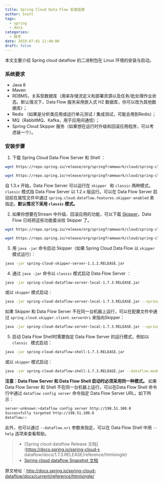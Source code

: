```yaml
---
title: Spring Cloud Data Flow 安装指南
author: Scott
tags:
  - spring
  - data
categories:
  - 技术
date: 2019-07-01 11:40:00
draft: false
---
```

本文主要介绍 Spring cloud dataflow 的二进制包在 Linux 环境的安装与启动。
<!--more-->

### 系统要求
* Java 8
* Maven
* RDBMS，关系型数据库（用来存储流定义和部署资源以及任务/批处理作业状态。默认情况下，Data Flow 服务采用嵌入式 H2 数据库，你可以改为其他数据库）；
* Redis （如果是分析类应用或运行单元测试 / 集成测试，可能会用到Redis）；
* MQ（RabbitMQ、Kafka，用于应用间通信）；
* Spring Cloud Skipper 服务（如果想在运行时升级和回滚应用程序，可以考虑装一个）。

### 安装步骤
1. 下载 Spring Cloud Data Flow Server 和 Shell ：
```bash
wget https://repo.spring.io/release/org/springframework/cloud/spring-cloud-dataflow-server-local/1.7.3.RELEASE/spring-cloud-dataflow-server-local-1.7.3.RELEASE.jar
```
```bash
wget https://repo.spring.io/release/org/springframework/cloud/spring-cloud-dataflow-shell/1.7.3.RELEASE/spring-cloud-dataflow-shell-1.7.3.RELEASE.jar
```
自 1.3.x 开始，Data Flow Server 可以运行在 `skipper ` 和 `classic` 两种模式。`classic` 模式指 Data Flow Server 以 1.2.x 版运行。可以在 Data Flow Server 启动前在属性文件中通过 `spring.cloud.dataflow.features.skipper-enabled` 来指定。**默认情况下采用 `classic` 模式。**

2. 如果你想要在Stream 中升级、回滚应用的功能，可以下载 [Skipper](http://cloud.spring.io/spring-cloud-skipper/)，Data Flow 已经把这些功能委派给 Skipper 了。

```bash
wget https://repo.spring.io/release/org/springframework/cloud/spring-cloud-skipper-server/1.1.2.RELEASE/spring-cloud-skipper-server-1.1.2.RELEASE.jar
```

```bash
wget https://repo.spring.io/release/org/springframework/cloud/spring-cloud-skipper-shell/1.1.2.RELEASE/spring-cloud-skipper-shell-1.1.2.RELEASE.jar
```

3. 用 `java -jar` 命令启动 Skipper（如果 Spring Cloud Data Flow 以 `skipper` 模式运行）：

```bash
java -jar spring-cloud-skipper-server-1.1.2.RELEASE.jar
```

4. 通过 `java -jar` 命令以 `classic` 模式启动 Data Flow Server ：
```bash
java -jar spring-cloud-dataflow-server-local-1.7.3.RELEASE.jar
```
或以 `skipper` 模式启动：
```bash
java -jar spring-cloud-dataflow-server-local-1.7.3.RELEASE.jar --spring.cloud.dataflow.features.skipper-enabled=true
```
如果 Skipper 和 Data Flow Server 不在同一台机器上运行，可以在配置文件中通过 `spring.cloud.skipper.client.serverUri` 来指向Skipper：
```bash
java -jar spring-cloud-dataflow-server-local-1.7.3.RELEASE.jar --spring.cloud.skipper.client.serverUri=http://192.51.100.1:7577/api
```

5. 启动 Data Flow Shell时需要指定 Data Flow Server 的运行模式，例如以 `classic ` 模式启动：
```bash
java -jar spring-cloud-dataflow-shell-1.7.3.RELEASE.jar
```
或以 `skipper` 模式启动：
```bash
java -jar spring-cloud-dataflow-shell-1.7.3.RELEASE.jar --dataflow.mode=skipper
```
**注意：Data Flow Server 和 Data Flow Shell 启动时必须采用同一种模式。**
如果 Data Flow Server 和 Shell 不在同一台机器上运行，可以在Data Flow Shell 命令行中通过 `dataflow config server` 命令指定 Data Flow Server URL，如下所示：
```bash
server-unknown:>dataflow config server http://198.51.100.0
Successfully targeted http://198.51.100.0
dataflow:>
```
此外，也可以通过 `--dataflow.uri` 参数来指定，可以在 Data Flow Shell 中用 `--help` 选项来查看帮助。

> 
> * [Spring cloud dataflow Release 文档](https://docs.spring.io/spring-cloud-> dataflow/docs/1.7.3.RELEASE/reference/htmlsingle)
> * [Spring cloud dataflow Snapshot 文档](https://docs.spring.io/spring-cloud-dataflow/docs/current-SNAPSHOT/reference/html/)

原文地址：http://docs.spring.io/spring-cloud-dataflow/docs/current/reference/htmlsingle/